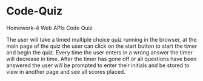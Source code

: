 # Code-Quiz

Homework-4 Web APIs Code Quiz

The user will take a timed multiple choice quiz
running in the browser, at the main page of the 
quiz the user can click on the start button to
start the timer and begin the quiz. Every time
the user enters in a wrong answer the timer will
decrease in time. After the timer has gone off or 
all questions have been answered the user will be 
prompted to enter their initials and be stored
to view in another page and see all scores placed.